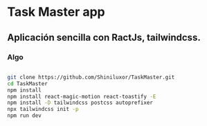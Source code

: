 # Task Master app

## Aplicación sencilla con RactJs, tailwindcss. 

### Algo



 ```bash
 
 git clone https://github.com/Shiniluxor/TaskMaster.git
 cd TaskMaster
 npm install
 npm install react-magic-motion react-toastify -E
 npm install -D tailwindcss postcss autoprefixer
 npx tailwindcss init -p
 npm run dev

 ```